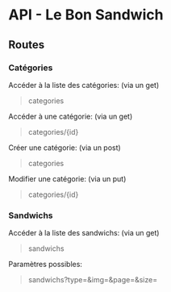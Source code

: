 # API - Le Bon Sandwich

## Routes

### Catégories

Accéder à la liste des catégories: (via un get)
>categories

Accéder à une catégorie: (via un get)
>categories/{id}

Créer une catégorie: (via un post)
>categories

Modifier une catégorie: (via un put)
>categories/{id}

### Sandwichs

Accéder à la liste des sandwichs: (via un get)
>sandwichs

Paramètres possibles:
>sandwichs?type=&img=&page=&size=
